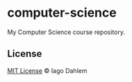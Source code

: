 # computer-science

My Computer Science course repository.

## License

[MIT License](http://iagodahlem.mit-license.org/) © Iago Dahlem
